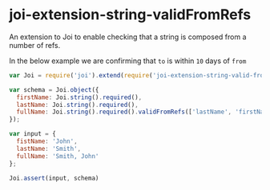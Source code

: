 # joi-extension-string-validFromRefs
An extension to Joi to enable checking that a string is composed from a number of refs.

In the below example we are confirming that `to` is within `10` days of `from`

```javascript
var Joi = require('joi').extend(require('joi-extension-string-valid-from-refs'));

var schema = Joi.object({
  firstName: Joi.string().required(),
  lastName: Joi.string().required(),
  fullName: Joi.string().required().validFromRefs(['lastName', 'firstName'], ',')
});

var input = {
  fistName: 'John',
  lastName: 'Smith',
  fullName: 'Smith, John'
};

Joi.assert(input, schema)
```
